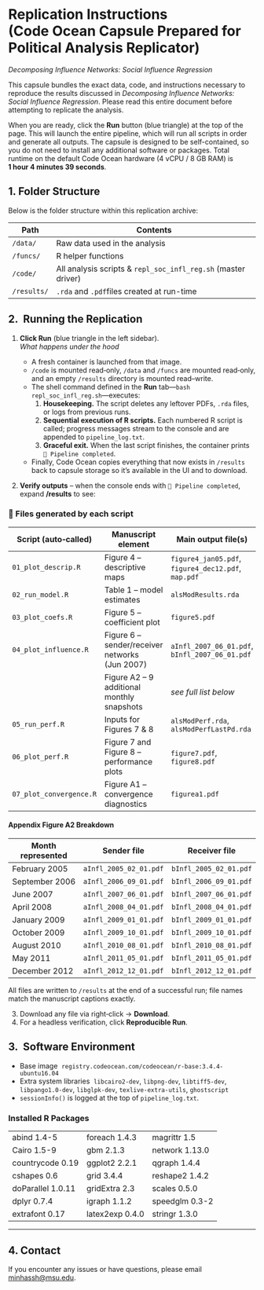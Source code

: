 # Replication Instructions (Code Ocean Capsule Prepared for Political Analysis Replicator)  

*Decomposing Influence Networks: Social Influence Regression*

This capsule bundles the exact data, code, and instructions necessary to reproduce the results discussed in *Decomposing Influence Networks: Social Influence Regression*. Please read this entire document before attempting to replicate the analysis. 

When you are ready, click the **Run** button (blue triangle) at the top of the page. This will launch the entire pipeline, which will run all scripts in order and generate all outputs. The capsule is designed to be self-contained, so you do not need to install any additional software or packages. Total runtime on the default Code Ocean hardware (4 vCPU / 8 GB RAM) is **1 hour 4 minutes 39 seconds**.

## 1. Folder Structure

Below is the folder structure within this replication archive:

| Path | Contents |
| ---- | -------- |
| `/data/` | Raw data used in the analysis |
| `/funcs/` | R helper functions |
| `/code/`  | All analysis scripts & `repl_soc_infl_reg.sh` (master driver) |
| `/results/` | `.rda` and `.pdf`files created at run-time |


## 2.  Running the Replication 

1. **Click Run** (blue triangle in the left sidebar).  
   *What happens under the hood*  
   * A fresh container is launched from that image.  
   * `/code` is mounted read‑only, `/data` and `/funcs` are mounted read‑only, and an empty `/results` directory is mounted read–write.  
   * The shell command defined in the **Run** tab—`bash repl_soc_infl_reg.sh`—executes:  
     1. **Housekeeping.** The script deletes any leftover PDFs, `.rda` files, or logs from previous runs.  
     2. **Sequential execution of R scripts.** Each numbered R script is called; progress messages stream to the console and are appended to `pipeline_log.txt`.  
     3. **Graceful exit.** When the last script finishes, the container prints `🏁 Pipeline completed`.  
   * Finally, Code Ocean copies everything that now exists in `/results` back to capsule storage so it’s available in the UI and to download.

2. **Verify outputs** – when the console ends with `🏁 Pipeline completed`, expand **/results** to see:

### 📄 Files generated by each script

| Script (auto‑called) | Manuscript element | Main output file(s) |
|----------------------|--------------------|---------------------|
| `01_plot_descrip.R`  | Figure 4 – descriptive maps | `figure4_jan05.pdf`, `figure4_dec12.pdf`, `map.pdf` |
| `02_run_model.R`     | Table 1 – model estimates | `alsModResults.rda` |
| `03_plot_coefs.R`    | Figure 5 – coefficient plot | `figure5.pdf` |
| `04_plot_influence.R`| Figure 6 – sender/receiver networks (Jun 2007)  | `aInfl_2007_06_01.pdf`, `bInfl_2007_06_01.pdf` |
|                      | Figure A2 – 9 additional monthly snapshots | *see full list below* |
| `05_run_perf.R`      | Inputs for Figures 7 & 8 | `alsModPerf.rda`, `alsModPerfLastPd.rda` |
| `06_plot_perf.R`     | Figure 7 and Figure 8 – performance plots | `figure7.pdf`, `figure8.pdf` |
| `07_plot_convergence.R` | Figure A1 – convergence diagnostics | `figurea1.pdf` |

#### Appendix Figure A2 Breakdown

| Month represented | Sender file | Receiver file |
|-------------------|-------------|---------------|
| February 2005 | `aInfl_2005_02_01.pdf` | `bInfl_2005_02_01.pdf` |
| September 2006 | `aInfl_2006_09_01.pdf` | `bInfl_2006_09_01.pdf` |
| June 2007 | `aInfl_2007_06_01.pdf` | `bInfl_2007_06_01.pdf` |
| April 2008 | `aInfl_2008_04_01.pdf` | `bInfl_2008_04_01.pdf` |
| January 2009 | `aInfl_2009_01_01.pdf` | `bInfl_2009_01_01.pdf` |
| October 2009 | `aInfl_2009_10_01.pdf` | `bInfl_2009_10_01.pdf` |
| August 2010 | `aInfl_2010_08_01.pdf` | `bInfl_2010_08_01.pdf` |
| May 2011 | `aInfl_2011_05_01.pdf` | `bInfl_2011_05_01.pdf` |
| December 2012 | `aInfl_2012_12_01.pdf` | `bInfl_2012_12_01.pdf` |

All files are written to `/results` at the end of a successful run; file names match the manuscript captions exactly.

3. Download any file via right‑click → **Download**.  
4. For a headless verification, click **Reproducible Run**.

## 3.  Software Environment

* Base image  `registry.codeocean.com/codeocean/r-base:3.4.4-ubuntu16.04`  
* Extra system libraries  `libcairo2‑dev`, `libpng‑dev`, `libtiff5‑dev`, `libpango1.0‑dev`, `libglpk‑dev`, `texlive‑extra‑utils`, `ghostscript`  
* `sessionInfo()` is logged at the top of `pipeline_log.txt`.

### Installed R Packages

|              |             |               |
|:-------------|:------------|:--------------|
|abind 1.4-5   |foreach 1.4.3 |magrittr 1.5   |
|Cairo 1.5-9   |gbm 2.1.3     |network 1.13.0 |
|countrycode 0.19 |ggplot2 2.2.1 |qgraph 1.4.4|
|cshapes 0.6   |grid 3.4.4    |reshape2 1.4.2 |
|doParallel 1.0.11 |gridExtra 2.3 |scales 0.5.0 |
|dplyr 0.7.4   |igraph 1.1.2  |speedglm 0.3-2 |
|extrafont 0.17 |latex2exp 0.4.0 |stringr 1.3.0 |

---

## 4. Contact

If you encounter any issues or have questions, please email [minhassh@msu.edu](mailto:minhassh@msu.edu).  
